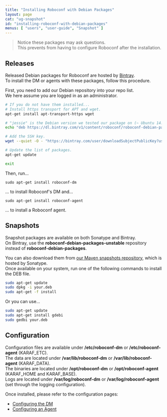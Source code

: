 ```yaml
---
title: "Installing Roboconf with Debian Packages"
layout: page
cat: "ug-snapshot"
id: "installing-roboconf-with-debian-packages"
menus: [ "users", "user-guide", "Snapshot" ]
---
```


> Notice these packages may ask questions.  
> This prevents from having to configure Roboconf after the installation.

## Releases

Released Debian packages for Roboconf are hosted by [Bintray](https://bintray.com/roboconf/roboconf-debian-packages).  
To install the DM or agents with these packages, follow this procedure.

First, you need to add our Debian repository into your repo list.  
We here assume you are logged in as an administrator.

```bash
# If you do not have them installed...
# Install https transport for APT and wget.
apt-get install apt-transport-https wget

# "jessie" is the Debian version we tested our package on (~ Ubuntu 14.04).
echo "deb https://dl.bintray.com/v1/content/roboconf/roboconf-debian-packages jessie main" >> /etc/apt/sources.list

# Add the SSH key.
wget --quiet -O - "https://bintray.com/user/downloadSubjectPublicKey?username=bintray" | apt-key add -

# Update the list of packages.
apt-get update

exit
```

Then, run...

```
sudo apt-get install roboconf-dm
```

... to install Roboconf's DM and...

```
sudo apt-get install roboconf-agent
```

... to install a Roboconf agent.


## Snapshots

Snapshot packages are available on both Sonatype and Bintray.  
On Bintray, use the **roboconf-debian-packages-unstable** repository instead of **roboconf-debian-packages**.

You can also download them from 
[our Maven snapshots repository](https://oss.sonatype.org/content/repositories/snapshots/net/roboconf/),
which is hosted by Sonatype.  
Once available on your system, run one of the following commands to install the DEB file.

```bash
sudo apt-get update
sudo dpkg -i your.deb
sudo apt-get -f install
```

Or you can use...

```bash
sudo apt-get update
sudo apt-get install gdebi
sudo gedbi your.deb
```


## Configuration

Configuration files are available under **/etc/roboconf-dm** or **/etc/roboconf-agent** (KARAF\_ETC).  
The data are located under **/var/lib/roboconf-dm** or **/var/lib/roboconf-agent** (KARAF\_DATA).  
The binaries are located under **/opt/roboconf-dm** or **/opt/roboconf-agent** (KARAF\_HOME and KARAF\_BASE).  
Logs are located under **/var/log/roboconf-dm** or **/var/log/roboconf-agent** (set through the logging configuration).

Once installed, please refer to the configuration pages:

* [Configuring the DM](configuring-the-deployment-manager.html)
* [Configuring an Agent](configuring-an-agent.html)
